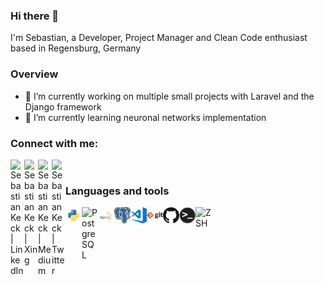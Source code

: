 ### Hi there 👋

I'm Sebastian, a Developer, Project Manager and Clean Code enthusiast based in Regensburg, Germany

### Overview

- 🔭 I’m currently working on multiple small projects with Laravel and the Django framework
- 🌱 I’m currently learning neuronal networks implementation

### Connect with me:

[<img align="left" alt="Sebastian Keck | LinkedIn" width="22px" src="https://cdn.jsdelivr.net/npm/simple-icons@v3/icons/linkedin.svg" />][linkedin]
[<img align="left" alt="Sebastian Keck | Xing" width="22px" src="https://cdn.jsdelivr.net/npm/simple-icons@3.13.0/icons/xing.svg" />][xing]
[<img align="left" alt="Sebastian Keck | Medium" width="22px" src="https://cdn.jsdelivr.net/npm/simple-icons@v3/icons/medium.svg" />][medium]
[<img align="left" alt="Sebastian Keck | Twitter" width="22px" src="https://cdn.jsdelivr.net/npm/simple-icons@v3/icons/twitter.svg" />][twitter]

<br />

### Languages and tools

<img align="left" alt="Python" width="26px" src="https://raw.githubusercontent.com/github/explore/80688e429a7d4ef2fca1e82350fe8e3517d3494d/topics/python/python.png" />

<img align="left" alt="PostgreSQL" width="26px" src="https://camo.githubusercontent.com/ee7c2a37b02913fa0c8391d5ac4902336333e57dde7ab47ace2fb2e01ed1682e/68747470733a2f2f7777772e7068702e6e65742f696d616765732f6c6f676f732f6e65772d7068702d6c6f676f2e737667" />

<img align="left" alt="MySQL" width="26px" src="https://raw.githubusercontent.com/github/explore/80688e429a7d4ef2fca1e82350fe8e3517d3494d/topics/mysql/mysql.png" />

<img align="left" alt="PostgreSQL" width="26px" src="https://raw.githubusercontent.com/github/explore/80688e429a7d4ef2fca1e82350fe8e3517d3494d/topics/postgresql/postgresql.png" />

<img align="left" alt="Visual Studio Code" width="26px" src="https://raw.githubusercontent.com/github/explore/80688e429a7d4ef2fca1e82350fe8e3517d3494d/topics/visual-studio-code/visual-studio-code.png" />

<img align="left" alt="Git" width="26px" src="https://raw.githubusercontent.com/github/explore/80688e429a7d4ef2fca1e82350fe8e3517d3494d/topics/git/git.png" />

<img align="left" alt="GitHub" width="26px" src="https://raw.githubusercontent.com/github/explore/78df643247d429f6cc873026c0622819ad797942/topics/github/github.png" />

<img align="left" alt="Terminal" width="26px" src="https://raw.githubusercontent.com/github/explore/80688e429a7d4ef2fca1e82350fe8e3517d3494d/topics/terminal/terminal.png" />

<img align="left" alt="ZSH" width="26px" src="https://camo.githubusercontent.com/3ec75cb1c3278cce3c661d3bcf72a4eca75db241a6ace648ea014b02f3f44458/68747470733a2f2f73332e616d617a6f6e6177732e636f6d2f6f686d797a73682f6f682d6d792d7a73682d6c6f676f2e706e67" />

<br />

[medium]: https://medium.com/@sebastiankeck7
[twitter]: https://twitter.com/sebastian_keck
[facebook]: https://www.facebook.com/k3k5.r
[linkedin]: https://www.linkedin.com/in/sebastian-keck-b98414190/
[xing]: https://www.xing.com/profile/Sebastian_Keck9/cv/
